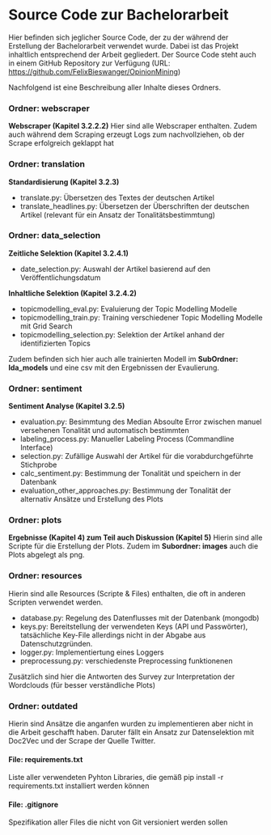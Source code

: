# Source Code zur Bachelorarbeit

Hier befinden sich jeglicher Source Code, der zu der während der Erstellung der Bachelorarbeit verwendet wurde. Dabei ist das Projekt inhaltlich entsprechend der Arbeit gegliedert. Der Source Code steht auch in einem GitHub Repository zur Verfügung
(URL: https://github.com/FelixBieswanger/OpinionMining)

Nachfolgend ist eine Beschreibung aller Inhalte dieses Ordners.


### **Ordner: webscraper**
**Webscraper (Kapitel 3.2.2.2)**
Hier sind alle Webscraper enthalten. Zudem auch während dem Scraping erzeugt Logs zum nachvollziehen, ob der Scrape erfolgreich geklappt hat


### **Ordner: translation**
**Standardisierung (Kapitel 3.2.3)**
- translate.py: Übersetzen des Textes der deutschen Artikel
- translate_headlines.py: Übersetzen der Überschriften der deutschen Artikel 
(relevant für ein Ansatz der Tonalitätsbestimmtung)

### **Ordner: data_selection**
**Zeitliche Selektion (Kapitel 3.2.4.1)**
- date_selection.py: Auswahl der Artikel basierend auf den Veröffentlichungsdatum 

**Inhaltliche Selektion (Kapitel 3.2.4.2)**
- topicmodelling_eval.py: Evaluierung der Topic Modelling Modelle
- topicmodelling_train.py: Training verschiedener Topic Modelling Modelle mit Grid Search
- topicmodelling_selection.py: Selektion der Artikel anhand der identifizierten Topics

Zudem befinden sich hier auch alle trainierten Modell im **SubOrdner: lda_models** und eine csv mit den Ergebnissen der Evaulierung.

### **Ordner: sentiment**
**Sentiment Analyse (Kapitel 3.2.5)**
- evaluation.py: Besimmtung des Median Absoulte Error zwischen manuel versehenen Tonalität und 
automatisch bestimmten
- labeling_process.py: Manueller Labeling Process (Commandline Interface)
- selection.py: Zufällige Auswahl der Artikel für die vorabdurchgeführte Stichprobe
- calc_sentiment.py: Bestimmung der Tonalität und speichern in der Datenbank
- evaluation_other_approaches.py: Bestimmung der Tonalität der alternativ Ansätze und 
Erstellung des Plots
    
### **Ordner: plots**
**Ergebnisse (Kapitel 4) zum Teil auch Diskussion (Kapitel 5)**
Hierin sind alle Scripte für die Erstellung der Plots. Zudem im **Subordner: images** auch die Plots abgelegt als png.     

### **Ordner: resources**
Hierin sind alle Resources (Scripte & Files) enthalten, die oft in anderen Scripten verwendet werden.
- database.py: Regelung des Datenflusses mit der Datenbank (mongodb)
- keys.py: Bereitstellung der verwendeten Keys (API und Passwörter), tatsächliche Key-File allerdings nicht in der Abgabe aus Datenschutzgründen.
- logger.py: Implementiertung eines Loggers
- preprocessung.py: verschiedenste Preprocessing funktionenen

Zusätzlich sind hier die Antworten des Survey zur Interpretation der Wordclouds (für besser verständliche Plots)

### **Ordner: outdated**
Hierin sind Ansätze die anganfen wurden zu implementieren aber nicht in die Arbeit geschafft haben.
Daruter fällt ein Ansatz zur Datenselektion mit Doc2Vec und der Scrape der Quelle Twitter.

#### **File: requirements.txt**
Liste aller verwendeten Pyhton Libraries, die gemäß pip install -r requirements.txt installiert werden können

#### **File: .gitignore**
Spezifikation aller Files die nicht von Git versioniert werden sollen

